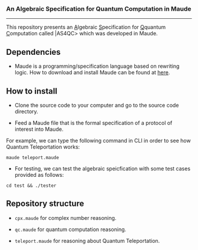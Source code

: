 ### An Algebraic Specification for Quantum Computation in Maude
---
This repository presents an <u>A</u>lgebraic <u>S</u>pecification for <u>Q</u>quantum <u>C</u>omputation called |AS4QC> which was developed in Maude.

## Dependencies
- Maude is a programming/specification language based on rewriting logic. How to download and install Maude can be found at [here](http://maude.cs.illinois.edu/w/index.php/The_Maude_System).

## How to install
- Clone the source code to your computer and go to the source code directory.

- Feed a Maude file that is the formal specification of a protocol of interest into Maude.

For example, we can type the following command in CLI in order to see how Quantum Teleportation works:

```console
maude teleport.maude
```

- For testing, we can test the algebraic speicfication with some test cases provided as follows:

```console
cd test && ./tester
```

## Repository structure
- `cpx.maude` for complex number reasoning.

- `qc.maude` for quantum computation reasoning.

- `teleport.maude` for reasoning about Quantum Teleportation.
